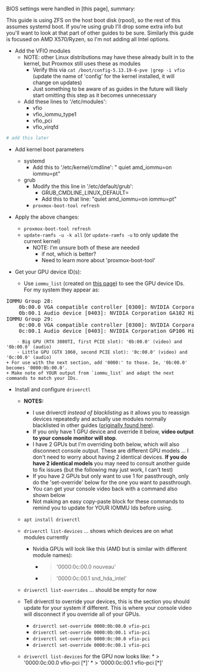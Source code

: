 BIOS settings were handled in [this page], summary:

This guide is using ZFS on the host boot disk (rpool), so the rest of this assumes systemd boot. If you're using grub I'll drop some extra info but you'll want to look at that part of other guides to be sure. Similarly this guide is focused on AMD X570/Ryzen, so I'm not adding all Intel options. 

* Add the VFIO modules
    + NOTE: other Linux distributions may have these already built in to the kernel, but Proxmox still uses these as modules
        - Verify this via `cat /boot/config-5.13.19-6-pve |grep -i vfio` (update the name of 'config' for the kernel installed, it will change on updates)
        - Just something to be aware of as guides in the future will likely start omitting this step as it becomes unnecessary
    + Add these lines to '/etc/modules':
        - vfio
        - vfio_iommu_type1
        - vfio_pci
        - vfio_virqfd

```bash
# add this later
```    
* Add kernel boot parameters
    + systemd
        - Add this to '/etc/kernel/cmdline': " quiet amd_iommu=on iommu=pt"
    + grub 
        - Modify the this line in '/etc/default/grub': 
            * GRUB_CMDLINE_LINUX_DEFAULT=
            * Add this to that line: "quiet amd_iommu=on iommu=pt"
        - `proxmox-boot-tool refresh`

* Apply the above changes:
    + `proxmox-boot-tool refresh`
    + `update-ramfs -u -k all` (or `update-ramfs -u` to only update the current kernel)
        - NOTE: I'm unsure both of these are needed
            * if not, which is better?
            * Need to learn more about 'proxmox-boot-tool'

* Get your GPU device ID(s):
    + Use `iommu_list` (created on [this page](04.ProxmoxExtras.md#04b-useful-utilities)) to see the GPU device IDs. For my system they appear as:

<pre>
IOMMU Group 28:
	0b:00.0 VGA compatible controller [0300]: NVIDIA Corporation Device [10de:2208] (rev a1)
	0b:00.1 Audio device [0403]: NVIDIA Corporation GA102 High Definition Audio Controller [10de:1aef] (rev a1)
IOMMU Group 29:
	0c:00.0 VGA compatible controller [0300]: NVIDIA Corporation GP106 [GeForce GTX 1060 6GB] [10de:1c03] (rev a1)
	0c:00.1 Audio device [0403]: NVIDIA Corporation GP106 High Definition Audio Controller [10de:10f1] (rev a1)
</pre>

        - Big GPU (RTX 3080TI, first PCIE slot): '0b:00.0' (video) and '0b:00.0' (audio)
        - Little GPU (GTX 1060, second PCIE slot): '0c:00.0' (video) and '0c:00.0' (audio)
    + For use with the next section, add '0000:' to those. Ie, '0b:00.0' becomes '0000:0b:00.0'.
    + Make note of YOUR output from `iommu_list` and adapt the next commands to match your IDs.

* Install and configure `driverctl`
    + **NOTES:**
        - I use driverctl *instead of blacklisting* as it allows you to reassign devices repeatedly and actually use modules normally blacklisted in other guides ([originally found here](https://www.heiko-sieger.info/blacklisting-graphics-driver/)).
        - If you only have 1 GPU device and override it below, **video output to your console monitor will stop**.
        - I have 2 GPUs but I'm overriding both below, which will also disconnect console output. These are different GPU models ... I don't need to worry about having 2 identical devices. **If you do have 2 identical models** you may need to consult another guide to fix issues (but the following may just work, I can't test)
        - If you have 2 GPUs but only want to use 1 for passthrough, only do the 'set-override' below for the one you want to passthrough. 
        - You can get your console video back with a command also shown below
        - Not making an easy copy-paste block for these commands to remind you to update for YOUR IOMMU Ids before using. 

    + `apt install driverctl`
    + `driverctl list-devices` ... shows which devices are on what modules currently
       - Nvidia GPUs will look like this (AMD but is similar with different module names):
           * > '0000:0c:00.0 nouveau'
           * > '0000:0c:00.1 snd_hda_intel'
    + `driverctl list-overrides` ... should be empty for now
    + Tell driverctl to override your devices, this is the section you should update for your system if different. This is where your console video will disconnect if you override all of your GPUs. 
       - `driverctl set-override 0000:0b:00.0 vfio-pci`
       - `driverctl set-override 0000:0b:00.1 vfio-pci`
       - `driverctl set-override 0000:0c:00.0 vfio-pci`
       - `driverctl set-override 0000:0c:00.1 vfio-pci`
    + `driverctl list-devices` for the GPU now looks like:
           * > '0000:0c:00.0 vfio-pci [\*]'
           * > '0000:0c:00.1 vfio-pci [\*]'
